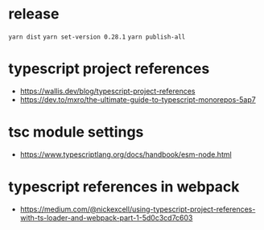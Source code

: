 # release

`yarn dist`
`yarn set-version 0.28.1`
`yarn publish-all`

# typescript project references

- https://wallis.dev/blog/typescript-project-references
- https://dev.to/mxro/the-ultimate-guide-to-typescript-monorepos-5ap7

# tsc module settings

- https://www.typescriptlang.org/docs/handbook/esm-node.html

# typescript references in webpack

- https://medium.com/@nickexcell/using-typescript-project-references-with-ts-loader-and-webpack-part-1-5d0c3cd7c603
